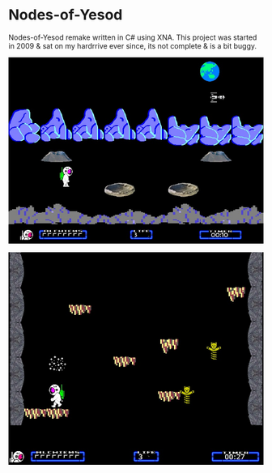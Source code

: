 # Nodes-of-Yesod

Nodes-of-Yesod remake written in C# using XNA.
This project was started in 2009 & sat on my hardrrive ever since, its not complete & is a bit buggy.

![](XNA_Nodes_of_Yesod/Nodes1.jpg)

![](XNA_Nodes_of_Yesod/Nodes2.jpg)